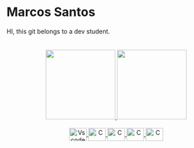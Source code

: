 <h1>Marcos Santos</h1>
HI,
this git belongs to a dev student.
<br/>
<br/>
<br/>
<div align="center">
<a href="https://github.com/marcosrodz">
<img height="160em" src="https://github-readme-stats.vercel.app/api?username=marcosrodz&show_icons=true&theme=radical&include_all_commits=true&count_private=true"/>
<img height="160em" src="https://github-readme-stats.vercel.app/api/top-langs/?username=marcosrodz&layout=compact&langs_count=7&theme=radical"/>
</div>
<div style="display: inline_block" align="center"><br>
<img align="center" alt="Vscode" height="30" width="40" src="https://cdn.jsdelivr.net/gh/devicons/devicon/icons/dart/dart-original.svg" /> 
<img align="center" alt="C" height="30" width="40" src="https://cdn.jsdelivr.net/gh/devicons/devicon/icons/flutter/flutter-original.svg" />
<img align="center" alt="C" height="30" width="40" src="https://cdn.jsdelivr.net/gh/devicons/devicon/icons/csharp/csharp-original.svg" />
<img align="center" alt="C" height="30" width="40" src="https://cdn.jsdelivr.net/gh/devicons/devicon/icons/c/c-original.svg" />
<img align="center" alt="C" height="30" width="40" src="https://cdn.jsdelivr.net/gh/devicons/devicon/icons/php/php-original.svg" />
</div>
